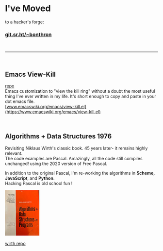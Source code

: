 # I've Moved
to a hacker's forge:

### [git.sr.ht/~bonthron](https://sr.ht/~bonthron) ###

<br>

---

<br>

## Emacs View-Kill
[repo](https://github.com/bonthron/view-kill)   \
Emacs customization to "view the kill ring" without a doubt the most useful thing I've ever written in my life. It's short enough to copy and paste in your dot emacs file.   \
[www.emacswiki.org/emacs/view-kill.el](https://www.emacswiki.org/emacs/view-kill.el)


<br>


## Algorithms + Data Structures 1976

Revisiting Niklaus Wirth's classic book. 45 years later- it remains highly relevant. \
The code examples are Pascal. Amazingly, all the code still compiles unchanged! using the 2020 version of Free Pascal.

In addition to the original Pascal, I'm re-working the algorithms in **Scheme, JavaScript**, and **Python**. \
Hacking Pascal is old school fun !

![cover](wirth1.jpg?raw=true)

[wirth repo](https://github.com/bonthron/wirth1976)


<br>

